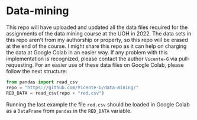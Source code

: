 # Data-mining
This repo will have uploaded and updated all the data files required for the assignments of the data mining course at the UOH in 2022.
The data sets in this repo aren't from my authorship or property, so this repo will be erased at the end of the course.
I might share this repo as it can help on charging the data at Google Colab in an easier way. If any problem with this implementation is recognized, please contact the author `Vicente-G` via pull-requesting.
For an easier use of these data files on Google Colab, please follow the next structure:
```py
from pandas import read_csv
repo = "https://github.com/Vicente-G/data-mining/"
RED_DATA = read_csv(repo + "red.csv")
```
Running the last example the file `red.csv` should be loaded in Google Colab as a `DataFrame` from `pandas` in the `RED_DATA` variable.
